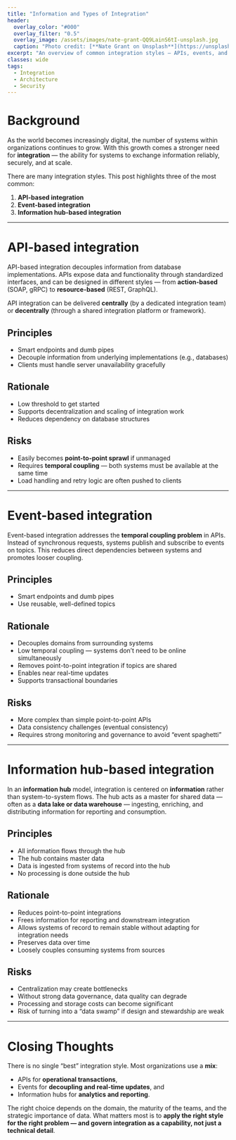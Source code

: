 ```yaml
---
title: "Information and Types of Integration"
header:
  overlay_color: "#000"
  overlay_filter: "0.5"
  overlay_image: /assets/images/nate-grant-QQ9LainS6tI-unsplash.jpg
  caption: "Photo credit: [**Nate Grant on Unsplash**](https://unsplash.com)"
excerpt: "An overview of common integration styles — APIs, events, and information hubs — with their principles, rationale, and risks."
classes: wide
tags:
  - Integration
  - Architecture
  - Security
---
```


# Background  
As the world becomes increasingly digital, the number of systems within organizations continues to grow. With this growth comes a stronger need for **integration** — the ability for systems to exchange information reliably, securely, and at scale.  

There are many integration styles. This post highlights three of the most common:  
1. **API-based integration**  
2. **Event-based integration**  
3. **Information hub-based integration**  

---

# API-based integration  
API-based integration decouples information from database implementations. APIs expose data and functionality through standardized interfaces, and can be designed in different styles — from **action-based** (SOAP, gRPC) to **resource-based** (REST, GraphQL).  

API integration can be delivered **centrally** (by a dedicated integration team) or **decentrally** (through a shared integration platform or framework).  

## Principles  
- Smart endpoints and dumb pipes  
- Decouple information from underlying implementations (e.g., databases)  
- Clients must handle server unavailability gracefully  

## Rationale  
- Low threshold to get started  
- Supports decentralization and scaling of integration work  
- Reduces dependency on database structures  

## Risks  
- Easily becomes **point-to-point sprawl** if unmanaged  
- Requires **temporal coupling** — both systems must be available at the same time  
- Load handling and retry logic are often pushed to clients  

---

# Event-based integration  
Event-based integration addresses the **temporal coupling problem** in APIs. Instead of synchronous requests, systems publish and subscribe to events on topics. This reduces direct dependencies between systems and promotes looser coupling.  

## Principles  
- Smart endpoints and dumb pipes  
- Use reusable, well-defined topics  

## Rationale  
- Decouples domains from surrounding systems  
- Low temporal coupling — systems don’t need to be online simultaneously  
- Removes point-to-point integration if topics are shared  
- Enables near real-time updates  
- Supports transactional boundaries  

## Risks  
- More complex than simple point-to-point APIs  
- Data consistency challenges (eventual consistency)  
- Requires strong monitoring and governance to avoid “event spaghetti”  

---

# Information hub-based integration  
In an **information hub** model, integration is centered on **information** rather than system-to-system flows. The hub acts as a master for shared data — often as a **data lake or data warehouse** — ingesting, enriching, and distributing information for reporting and consumption.  

## Principles  
- All information flows through the hub  
- The hub contains master data  
- Data is ingested from systems of record into the hub  
- No processing is done outside the hub  

## Rationale  
- Reduces point-to-point integrations  
- Frees information for reporting and downstream integration  
- Allows systems of record to remain stable without adapting for integration needs  
- Preserves data over time  
- Loosely couples consuming systems from sources  

## Risks  
- Centralization may create bottlenecks  
- Without strong data governance, data quality can degrade  
- Processing and storage costs can become significant  
- Risk of turning into a “data swamp” if design and stewardship are weak  

---

# Closing Thoughts  
There is no single “best” integration style. Most organizations use a **mix**:  
- APIs for **operational transactions**,  
- Events for **decoupling and real-time updates**, and  
- Information hubs for **analytics and reporting**.  

The right choice depends on the domain, the maturity of the teams, and the strategic importance of data. What matters most is to **apply the right style for the right problem — and govern integration as a capability, not just a technical detail**.  